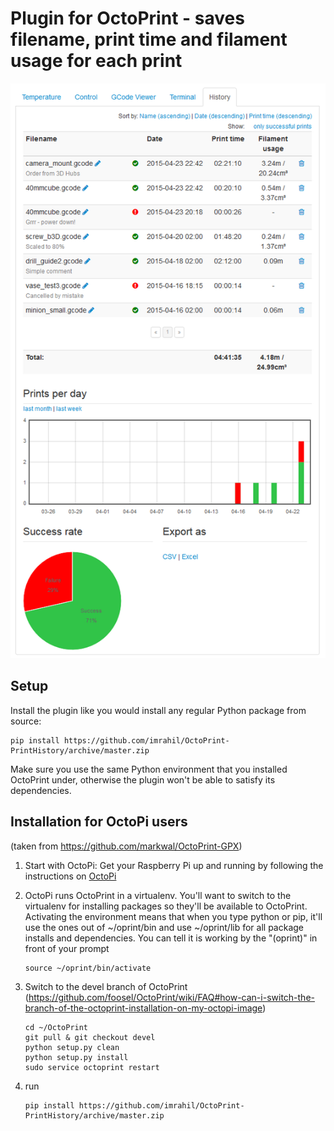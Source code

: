 # Plugin for OctoPrint - saves filename, print time and filament usage for each print

![PrintHistory](printhistory.png?raw=true) 

## Setup

Install the plugin like you would install any regular Python package from source:

    pip install https://github.com/imrahil/OctoPrint-PrintHistory/archive/master.zip
    
Make sure you use the same Python environment that you installed OctoPrint under, otherwise the plugin
won't be able to satisfy its dependencies.

## Installation for OctoPi users
(taken from https://github.com/markwal/OctoPrint-GPX)

1. Start with OctoPi: Get your Raspberry Pi up and running by following the
   instructions on [OctoPi](https://github.com/guysoft/OctoPi)

2. OctoPi runs OctoPrint in a virtualenv. You'll want to switch to the
   virtualenv for installing packages so they'll be available to OctoPrint.
   Activating the environment means that when you type python or pip, it'll use
   the ones out of ~/oprint/bin and use ~/oprint/lib for all package installs
   and dependencies.  You can tell it is working by the "(oprint)" in front of
   your prompt
    ```
    source ~/oprint/bin/activate
    ```

3. Switch to the devel branch of OctoPrint
  (https://github.com/foosel/OctoPrint/wiki/FAQ#how-can-i-switch-the-branch-of-the-octoprint-installation-on-my-octopi-image)
    ```
    cd ~/OctoPrint
    git pull & git checkout devel
    python setup.py clean
    python setup.py install
    sudo service octoprint restart
    ```
4. run 
    ```
    pip install https://github.com/imrahil/OctoPrint-PrintHistory/archive/master.zip
    ```
